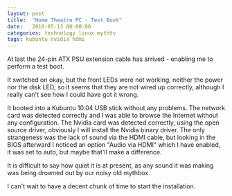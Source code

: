 ```yaml
---
layout: post
title:  "Home Theatre PC - Test Boot"
date:   2010-05-13 00:00:00
categories: technology linux mythtv
tags: kubuntu nvidia hdmi
---
```


At last the 24-pin ATX PSU extension cable has arrived - enabling me to perform a test boot.

It switched on okay, but the front LEDs were not working, neither the power nor the disk LED; so it seems that they are not wired up correctly, although I really can't see how I could have got it wrong.

It booted into a Kubuntu 10.04 USB stick without any problems.  The network card was detected correctly and I was able to browse the Internet without any configuration.  The Nvidia card was detected correctly, using the open source driver, obviously I will install the Nvidia binary driver.  The only strangeness was the lack of sound via the HDMI cable, but looking in the BIOS afterward I noticed an option "Audio via HDMI" which I have enabled, it was set to auto, but maybe that'll make a difference.

It is difficult to say how quiet it is at present, as any sound it was making was being drowned out by our noisy old mythbox.

I can't wait to have a decent chunk of time to start the installation.

